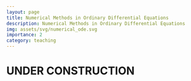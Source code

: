 ```yaml
---
layout: page
title: Numerical Methods in Ordinary Differential Equations
description: Numerical Methods in Ordinary Differential Equations
img: assets/svg/numerical_ode.svg
importance: 2
category: teaching
---
```

# UNDER CONSTRUCTION



